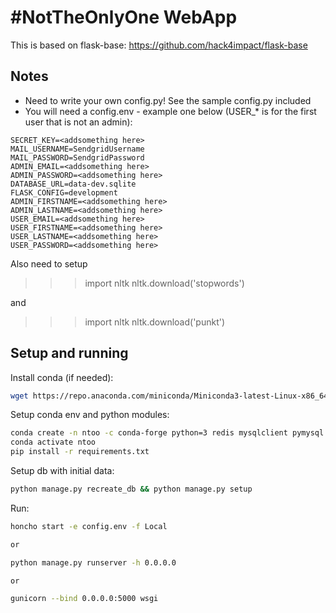# #NotTheOnlyOne WebApp

This is based on flask-base:
https://github.com/hack4impact/flask-base

## Notes

* Need to write your own config.py! See the sample config.py included
* You will need a config.env - example one below (USER_* is for the first user that is not an admin):
```
SECRET_KEY=<addsomething here>
MAIL_USERNAME=SendgridUsername
MAIL_PASSWORD=SendgridPassword
ADMIN_EMAIL=<addsomething here>
ADMIN_PASSWORD=<addsomething here>
DATABASE_URL=data-dev.sqlite
FLASK_CONFIG=development
ADMIN_FIRSTNAME=<addsomething here>
ADMIN_LASTNAME=<addsomething here>
USER_EMAIL=<addsomething here>
USER_FIRSTNAME=<addsomething here>
USER_LASTNAME=<addsomething here>
USER_PASSWORD=<addsomething here>
```

Also need to setup
 >>> import nltk
  >>> nltk.download('stopwords')

and


  >>> import nltk
  >>> nltk.download('punkt')

## Setup and running

Install conda (if needed):

```bash
wget https://repo.anaconda.com/miniconda/Miniconda3-latest-Linux-x86_64.sh
```

Setup conda env and python modules:

```bash
conda create -n ntoo -c conda-forge python=3 redis mysqlclient pymysql
conda activate ntoo
pip install -r requirements.txt
```

Setup db with initial data:

```bash
python manage.py recreate_db && python manage.py setup
```

Run:

```bash
honcho start -e config.env -f Local

or 

python manage.py runserver -h 0.0.0.0

or

gunicorn --bind 0.0.0.0:5000 wsgi 

```
